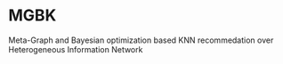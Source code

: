 # MGBK
Meta-Graph and Bayesian optimization based KNN recommedation over Heterogeneous Information Network
